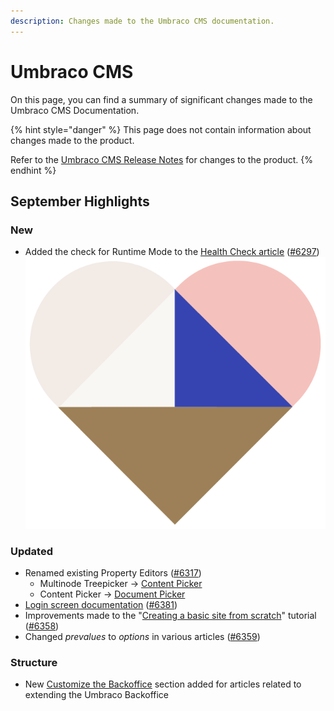 ```yaml
---
description: Changes made to the Umbraco CMS documentation.
---
```


# Umbraco CMS

On this page, you can find a summary of significant changes made to the Umbraco CMS Documentation.

{% hint style="danger" %}
This page does not contain information about changes made to the product.

Refer to the [Umbraco CMS Release Notes](https://our.umbraco.com/download/releases/) for changes to the product.
{% endhint %}

## September Highlights

### New

* Added the check for Runtime Mode to the [Health Check article](https://docs.umbraco.com/umbraco-cms/extending/health-check) ([#6297](https://github.com/umbraco/UmbracoDocs/pull/6297)) <img src="../.gitbook/assets/U_heart_regular.png" alt="" data-size="line">&#x20;

### Updated

* Renamed existing Property Editors ([#6317](https://github.com/umbraco/UmbracoDocs/pull/6317))
  * Multinode Treepicker -> [Content Picker](https://docs.umbraco.com/umbraco-cms/fundamentals/backoffice/property-editors/built-in-umbraco-property-editors/content-picker)
  * Content Picker -> [Document Picker](https://docs.umbraco.com/umbraco-cms/fundamentals/backoffice/property-editors/built-in-umbraco-property-editors/document-picker)
* [Login screen documentation](https://docs.umbraco.com/umbraco-cms/fundamentals/backoffice/login) ([#6381](https://github.com/umbraco/UmbracoDocs/pull/6381))
* Improvements made to the "[Creating a basic site from scratch](https://docs.umbraco.com/umbraco-cms/tutorials/creating-a-basic-website)" tutorial ([#6358](https://github.com/umbraco/UmbracoDocs/pull/6358))
* Changed _prevalues_ to _options_ in various articles ([#6359](https://github.com/umbraco/UmbracoDocs/pull/6359))

### Structure

* New [Customize the Backoffice](https://docs.umbraco.com/umbraco-cms/customizing/extend-and-customize-editing-experience) section added for articles related to extending the Umbraco Backoffice
